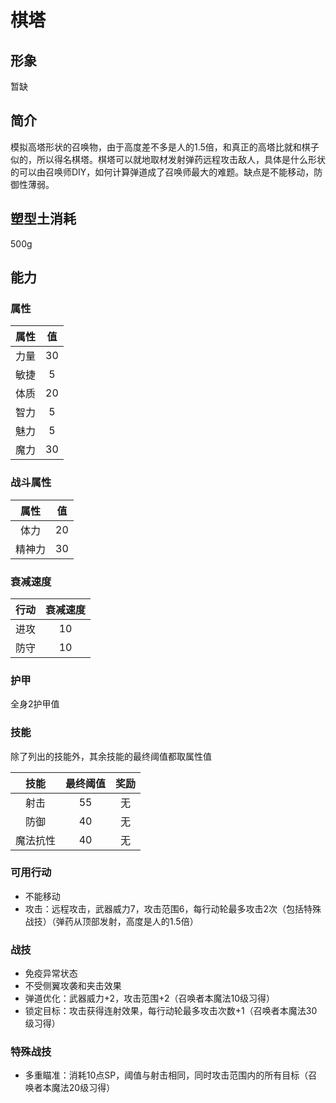 # 棋塔

## 形象

暂缺

## 简介

模拟高塔形状的召唤物，由于高度差不多是人的1.5倍，和真正的高塔比就和棋子似的，所以得名棋塔。棋塔可以就地取材发射弹药远程攻击敌人，具体是什么形状的可以由召唤师DIY，如何计算弹道成了召唤师最大的难题。缺点是不能移动，防御性薄弱。

## 塑型土消耗

500g

## 能力

### 属性

属性|值
:--:|:--:
力量|30
敏捷|5
体质|20
智力|5
魅力|5
魔力|30

### 战斗属性

属性|值
:--:|:--:
体力|20
精神力|30

### 衰减速度

行动|衰减速度
:--:|:--:
进攻|10
防守|10

### 护甲

全身2护甲值

### 技能

除了列出的技能外，其余技能的最终阈值都取属性值

技能|最终阈值|奖励
:--:|:--:|:--:
射击|55|无
防御|40|无
魔法抗性|40|无

### 可用行动

* 不能移动
* 攻击：远程攻击，武器威力7，攻击范围6，每行动轮最多攻击2次（包括特殊战技）（弹药从顶部发射，高度是人的1.5倍）

### 战技

* 免疫异常状态
* 不受侧翼攻袭和夹击效果
* 弹道优化：武器威力+2，攻击范围+2（召唤者本魔法10级习得）
* 锁定目标：攻击获得连射效果，每行动轮最多攻击次数+1（召唤者本魔法30级习得）

### 特殊战技

* 多重瞄准：消耗10点SP，阈值与射击相同，同时攻击范围内的所有目标（召唤者本魔法20级习得）